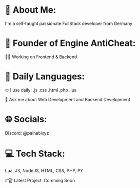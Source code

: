 # 💫 About Me:
I'm a self-taught passionate FullStack developer from Germany

# 🦔 Founder of Engine AntiCheat:
👨‍💻 Working on Frontend & Backend

# 💫 Daily Languages:
⚙️ I use daily: .js .css .html .php .lua

💬 Ask me about Web Development and Backend Development


# 🌐 Socials:
Discord: @painabixyz

# 💻 Tech Stack:
Lua, JS, NodeJS, HTML, CSS, PHP, PY

#🏆 Latest Project:
Comming Soon


